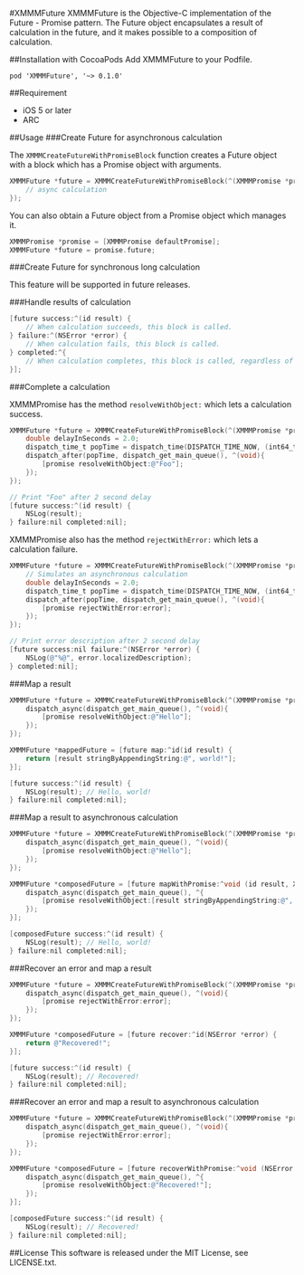 #XMMMFuture
XMMMFuture is the Objective-C implementation of the Future - Promise pattern. The Future object encapsulates a result of calculation in the future, and it makes possible to a composition of calculation.

##Installation with CocoaPods
Add XMMMFuture to your Podfile.

```
pod 'XMMMFuture', '~> 0.1.0'
```

##Requirement

- iOS 5 or later
- ARC

##Usage
###Create Future for asynchronous calculation

The `XMMMCreateFutureWithPromiseBlock` function creates a Future object with a block which has a Promise object with arguments.

``` objective-c
XMMMFuture *future = XMMMCreateFutureWithPromiseBlock(^(XMMMPromise *promise) {
    // async calculation
});
```

You can also obtain a Future object from a Promise object which manages it.

``` objective-c
XMMMPromise *promise = [XMMMPromise defaultPromise];
XMMMFuture *future = promise.future;
```

###Create Future for synchronous long calculation

This feature will be supported in future releases.

###Handle results of calculation

``` objective-c
[future success:^(id result) {
    // When calculation succeeds, this block is called.
} failure:^(NSError *error) {
    // When calculation fails, this block is called.
} completed:^{
    // When calculation completes, this block is called, regardless of success or failure.
}];
```

###Complete a calculation 

XMMMPromise has the method `resolveWithObject:` which lets a calculation success.

``` objective-c
XMMMFuture *future = XMMMCreateFutureWithPromiseBlock(^(XMMMPromise *promise) {
    double delayInSeconds = 2.0;
    dispatch_time_t popTime = dispatch_time(DISPATCH_TIME_NOW, (int64_t)(delayInSeconds * NSEC_PER_SEC));
    dispatch_after(popTime, dispatch_get_main_queue(), ^(void){
        [promise resolveWithObject:@"Foo"];
    });
});

// Print "Foo" after 2 second delay
[future success:^(id result) {
    NSLog(result); 
} failure:nil completed:nil];
```

XMMMPromise also has the method `rejectWithError:` which lets a calculation failure.

``` objective-c
XMMMFuture *future = XMMMCreateFutureWithPromiseBlock(^(XMMMPromise *promise) {
    // Simulates an asynchronous calculation
    double delayInSeconds = 2.0;
    dispatch_time_t popTime = dispatch_time(DISPATCH_TIME_NOW, (int64_t)(delayInSeconds * NSEC_PER_SEC));
    dispatch_after(popTime, dispatch_get_main_queue(), ^(void){
        [promise rejectWithError:error];
    });
});

// Print error description after 2 second delay
[future success:nil failure:^(NSError *error) {
    NSLog(@"%@", error.localizedDescription);
} completed:nil];
```

###Map a result

``` objective-c
XMMMFuture *future = XMMMCreateFutureWithPromiseBlock(^(XMMMPromise *promise) {
    dispatch_async(dispatch_get_main_queue(), ^(void){
        [promise resolveWithObject:@"Hello"];
    });
});

XMMMFuture *mappedFuture = [future map:^id(id result) {
    return [result stringByAppendingString:@", world!"];
}];

[future success:^(id result) {
    NSLog(result); // Hello, world!
} failure:nil completed:nil];
```

###Map a result to asynchronous calculation

``` objective-c
XMMMFuture *future = XMMMCreateFutureWithPromiseBlock(^(XMMMPromise *promise) {
    dispatch_async(dispatch_get_main_queue(), ^(void){
        [promise resolveWithObject:@"Hello"];
    });
});

XMMMFuture *composedFuture = [future mapWithPromise:^void (id result, XMMMPromise *promise) {
    dispatch_async(dispatch_get_main_queue(), ^{
        [promise resolveWithObject:[result stringByAppendingString:@", world!"]];
    });
}];

[composedFuture success:^(id result) {
    NSLog(result); // Hello, world!
} failure:nil completed:nil];
```

###Recover an error and map a result

``` objective-c
XMMMFuture *future = XMMMCreateFutureWithPromiseBlock(^(XMMMPromise *promise) {
    dispatch_async(dispatch_get_main_queue(), ^(void){
        [promise rejectWithError:error];
    });
});

XMMMFuture *composedFuture = [future recover:^id(NSError *error) {
    return @"Recovered!";
}];

[future success:^(id result) {
    NSLog(result); // Recovered!
} failure:nil completed:nil];
```

###Recover an error and map a result to asynchronous calculation

``` objective-c
XMMMFuture *future = XMMMCreateFutureWithPromiseBlock(^(XMMMPromise *promise) {
    dispatch_async(dispatch_get_main_queue(), ^(void){
        [promise rejectWithError:error];
    });
});

XMMMFuture *composedFuture = [future recoverWithPromise:^void (NSError *error, XMMMPromise *promise) {
    dispatch_async(dispatch_get_main_queue(), ^{
        [promise resolveWithObject:@"Recovered!"];
    });
}];

[composedFuture success:^(id result) {
    NSLog(result); // Recovered!
} failure:nil completed:nil];
```

##License
This software is released under the MIT License, see LICENSE.txt.
